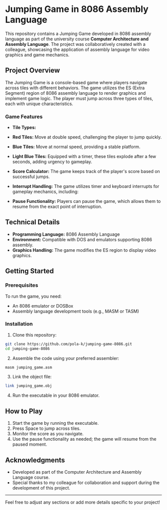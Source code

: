 # Jumping Game in 8086 Assembly Language

This repository contains a Jumping Game developed in 8086 assembly language as part of the university course **Computer Architecture and Assembly Language**. The project was collaboratively created with a colleague, showcasing the application of assembly language for video graphics and game mechanics.

## Project Overview

The Jumping Game is a console-based game where players navigate across tiles with different behaviors. The game utilizes the ES (Extra Segment) region of 8086 assembly language to render graphics and implement game logic. The player must jump across three types of tiles, each with unique characteristics.

### Game Features

- **Tile Types:**
- **Red Tiles:** Move at double speed, challenging the player to jump quickly.
- **Blue Tiles:** Move at normal speed, providing a stable platform.
- **Light Blue Tiles:** Equipped with a timer, these tiles explode after a few seconds, adding urgency to gameplay.

- **Score Calculator:** The game keeps track of the player's score based on successful jumps.

- **Interrupt Handling:** The game utilizes timer and keyboard interrupts for gameplay mechanics, including:
- **Pause Functionality:** Players can pause the game, which allows them to resume from the exact point of interruption.

## Technical Details

- **Programming Language:** 8086 Assembly Language
- **Environment:** Compatible with DOS and emulators supporting 8086 assembly.
- **Graphics Handling:** The game modifies the ES region to display video graphics.

## Getting Started

### Prerequisites

To run the game, you need:
- An 8086 emulator or DOSBox
- Assembly language development tools (e.g., MASM or TASM)

### Installation

1. Clone this repository:
```bash
git clone https://github.com/pola-k/jumping-game-8086.git
cd jumping-game-8086
```

2. Assemble the code using your preferred assembler:
```bash
masm jumping_game.asm
```

3. Link the object file:
```bash
link jumping_game.obj
```

4. Run the executable in your 8086 emulator.

## How to Play

1. Start the game by running the executable.
2. Press Space to jump across tiles.
3. Monitor the score as you navigate.
4. Use the pause functionality as needed; the game will resume from the paused moment.


## Acknowledgments

- Developed as part of the Computer Architecture and Assembly Language course.
- Special thanks to my colleague for collaboration and support during the development of this project.

---

Feel free to adjust any sections or add more details specific to your project!
